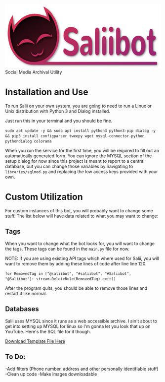 <img src="github_logo.png"></img>
Social Media Archival Utility
<br>
<h1>Installation and Use</h1>

To run Salii on your own system, you are going to need to run a Linux or Unix distribution with Python 3 and Dialog installed.

Just run this in your terminal and you should be fine.

`sudo apt update -y && sudo apt install python3 python3-pip dialog -y && pip3 install configparser tweepy wget mysql-connector-python pythondialog colorama`

When you run the service for the first time, you will be required to fill out an automatically generated form. You can ignore the MYSQL section of
the setup dialog for now since this project is meant to report to a central database, but you can change those variables by navigating to `libraries/sqlmod.py`
and replacing the low access keys provided with your own.

<h1>Custom Utilization</h1>

For custom instances of this bot, you will probably want to change some stuff. The list below will have data related to what you may want to change:

<h2>Tags</h3>

When you want to change what the bot looks for, you will want to change the tags. These tags can be found in the `main.py` file for now.

NOTE: If you are using existing API tags which where used for Salii, you will want to remove them by adding these lines of code after line 
line 120.

`for RemovedTag in ["@saliibot", "#saliibot", "#Saliibot", "@Saliibot"]:
    stream.DeleteRule(RemovedTag)
 exit()`
 
After the program quits, you should be able to remove those lines and restart it like normal.
 
<h2>Databases</h2>
 
Salii uses MYSQL since it runs as a web accessible archive. I ain't about to get into setting up MYSQL for linux so I'm gonna let you 
look that up on YouTube. Here's the SQL file for it though.

<a href="https://github.com/808-Dev/Salii/blob/main/salii.sql">Download Template File Here</a>

<h2>To Do:</h2>

-Add filters (Phone number, address and other personally identifiable stuff)
-Clean up code
-Make images downloadable
